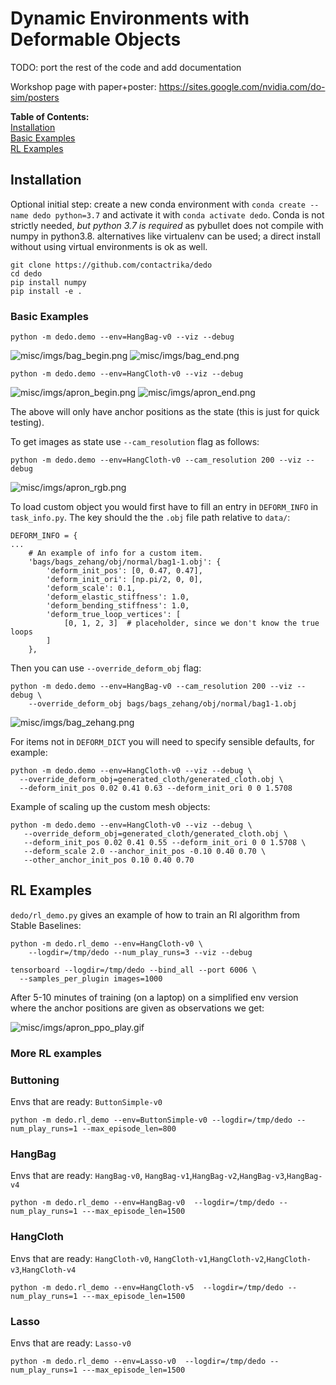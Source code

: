 # Dynamic Environments with Deformable Objects

TODO: port the rest of the code and add documentation

Workshop page with paper+poster: https://sites.google.com/nvidia.com/do-sim/posters


**Table of Contents:**<br />
[Installation](#install)<br />
[Basic Examples](#examples)<br />
[RL Examples](#rl)<br />

<a name="install"></a>
## Installation

Optional initial step: create a new conda environment with
`conda create --name dedo python=3.7` and activate it with
`conda activate dedo`. Conda is not strictly needed, _but python 3.7 is required_ as pybullet does not compile with numpy in python3.8.
alternatives like virtualenv can be used;
a direct install without using virtual environments is ok as well.

```
git clone https://github.com/contactrika/dedo
cd dedo
pip install numpy
pip install -e .
```

<a name="examples"></a>
### Basic Examples

```
python -m dedo.demo --env=HangBag-v0 --viz --debug
```

![misc/imgs/bag_begin.png](misc/imgs/bag_begin.png)
![misc/imgs/bag_end.png](misc/imgs/bag_end.png)

```
python -m dedo.demo --env=HangCloth-v0 --viz --debug
```

![misc/imgs/apron_begin.png](misc/imgs/apron_begin.png)
![misc/imgs/apron_end.png](misc/imgs/apron_end.png)


The above will only have anchor positions as the state (this is just for quick
testing). 

To get images as state use `--cam_resolution` flag as follows:

```
python -m dedo.demo --env=HangCloth-v0 --cam_resolution 200 --viz --debug
```

![misc/imgs/apron_rgb.png](misc/imgs/apron_rgb.png)

To load custom object you would first have to fill an entry in `DEFORM_INFO` in 
`task_info.py`. The key should the the `.obj` file path relative to `data/`:

```
DEFORM_INFO = {
...
    # An example of info for a custom item.
    'bags/bags_zehang/obj/normal/bag1-1.obj': {
        'deform_init_pos': [0, 0.47, 0.47],
        'deform_init_ori': [np.pi/2, 0, 0],
        'deform_scale': 0.1,
        'deform_elastic_stiffness': 1.0,
        'deform_bending_stiffness': 1.0,
        'deform_true_loop_vertices': [
            [0, 1, 2, 3]  # placeholder, since we don't know the true loops
        ]
    },
```

Then you can use `--override_deform_obj` flag:

```
python -m dedo.demo --env=HangBag-v0 --cam_resolution 200 --viz --debug \
    --override_deform_obj bags/bags_zehang/obj/normal/bag1-1.obj
```

![misc/imgs/bag_zehang.png](misc/imgs/bag_zehang.png)


For items not in `DEFORM_DICT` you will need to specify sensible defaults,
for example:

```
python -m dedo.demo --env=HangCloth-v0 --viz --debug \
  --override_deform_obj=generated_cloth/generated_cloth.obj \
  --deform_init_pos 0.02 0.41 0.63 --deform_init_ori 0 0 1.5708
```

Example of scaling up the custom mesh objects:
```
python -m dedo.demo --env=HangCloth-v0 --viz --debug \
   --override_deform_obj=generated_cloth/generated_cloth.obj \
   --deform_init_pos 0.02 0.41 0.55 --deform_init_ori 0 0 1.5708 \
   --deform_scale 2.0 --anchor_init_pos -0.10 0.40 0.70 \
   --other_anchor_init_pos 0.10 0.40 0.70
```

<a name="rl"></a>
## RL Examples

`dedo/rl_demo.py` gives an example of how to train an Rl
algorithm from Stable Baselines:

```
python -m dedo.rl_demo --env=HangCloth-v0 \
    --logdir=/tmp/dedo --num_play_runs=3 --viz --debug

tensorboard --logdir=/tmp/dedo --bind_all --port 6006 \
  --samples_per_plugin images=1000
```

After 5-10 minutes of training (on a laptop) on a simplified
env version where the anchor positions are given as
observations we get:

![misc/imgs/apron_ppo_play.gif](misc/imgs/apron_ppo_play.gif)

### More RL examples

### Buttoning
Envs that are ready: `ButtonSimple-v0` 
```
python -m dedo.rl_demo --env=ButtonSimple-v0 --logdir=/tmp/dedo --num_play_runs=1 --max_episode_len=800
```

### HangBag
Envs that are ready: `HangBag-v0`, `HangBag-v1`,`HangBag-v2`,`HangBag-v3`,`HangBag-v4`
```
python -m dedo.rl_demo --env=HangBag-v0  --logdir=/tmp/dedo --num_play_runs=1 ---max_episode_len=1500
```

### HangCloth
Envs that are ready: `HangCloth-v0`, `HangCloth-v1`,`HangCloth-v2`,`HangCloth-v3`,`HangCloth-v4`
```
python -m dedo.rl_demo --env=HangCloth-v5  --logdir=/tmp/dedo --num_play_runs=1 ---max_episode_len=1500
```

### Lasso
Envs that are ready: `Lasso-v0`
```
python -m dedo.rl_demo --env=Lasso-v0  --logdir=/tmp/dedo --num_play_runs=1 ---max_episode_len=1500
```